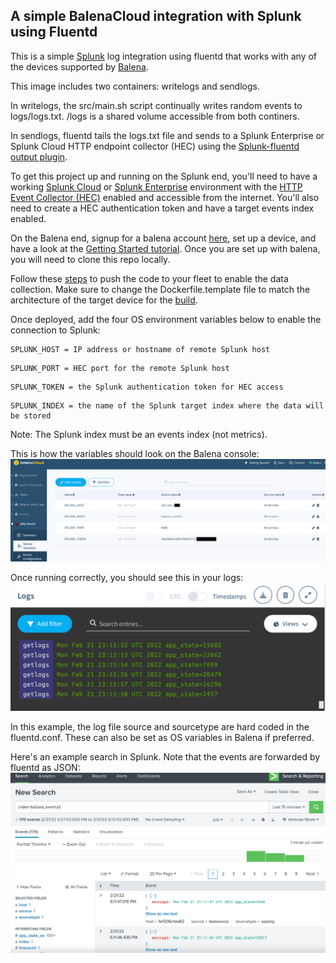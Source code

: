 ## A simple BalenaCloud integration with Splunk using Fluentd

This is a simple [Splunk][splunk-link] log integration using fluentd that works with any of the devices supported by [Balena][balena-link].

This image includes two containers: writelogs and sendlogs. 

In writelogs, the src/main.sh script continually writes random events to logs/logs.txt. /logs is a shared volume accessible from both continers.

In sendlogs, fluentd tails the logs.txt file and sends to a Splunk Enterprise or Splunk Cloud HTTP endpoint collector (HEC) using the [Splunk-fluentd output plugin][splunk-fluentd-plugin].  

To get this project up and running on the Splunk end, you'll need to have a working [Splunk Cloud][splunk-cloud-trial] or [Splunk Enterprise][splunk-enterprise-trial] environment with the [HTTP Event Collector (HEC)][splunk-hec] enabled and accessible from the internet. You'll also need to create a HEC authentication token and have a target events index enabled.

On the Balena end, signup for a balena account [here][signup-page], set up a device, and have a look at the [Getting Started tutorial][gettingStarted-link]. Once you are set up with balena, you will need to clone this repo locally.

Follow these [steps][push-balena] to push the code to your fleet to enable the data collection. Make sure to change the Dockerfile.template file to match the architecture of the target device for the [build][balena-build].

Once deployed, add the four OS environment variables below to enable the connection to Splunk:

```
SPLUNK_HOST = IP address or hostname of remote Splunk host
```

```
SPLUNK_PORT = HEC port for the remote Splunk host
```

```
SPLUNK_TOKEN = the Splunk authentication token for HEC access
```

```
SPLUNK_INDEX = the name of the Splunk target index where the data will be stored
```

Note: The Splunk index must be an events index (not metrics).

This is how the variables should look on the Balena console:
![Balena Variables](/img/balena_console_vars.png)

Once running correctly, you should see this in your logs:
![log output](/img/balena_console_output.png)

In this example, the log file source and sourcetype are hard coded in the fluentd.conf. These can also be set as OS variables in Balena if preferred.

Here's an example search in Splunk. Note that the events are forwarded by fluentd as JSON:
![splunk_dashboard](/img/splunk_search.png)


[balena-link]:https://balena.io/
[signup-page]:https://dashboard.balena-cloud.com/signup
[gettingStarted-link]:http://balena.io/docs/learn/getting-started/
[splunk-cloud-trial]:https://www.splunk.com/en_us/download/splunk-cloud.html
[splunk-enterprise-trial]:https://www.splunk.com/en_us/download/splunk-enterprise.html
[splunk-hec]:https://docs.splunk.com/Documentation/Splunk/8.2.4/Data/UsetheHTTPEventCollector
[splunk-link]:https://www.splunk.com
[push-balena]:https://www.balena.io/docs/learn/deploy/deployment/
[balena-build]:https://www.balena.io/docs/learn/develop/dockerfile/
[splunk-fluentd-plugin]:https://github.com/splunk/fluent-plugin-splunk-hec/
